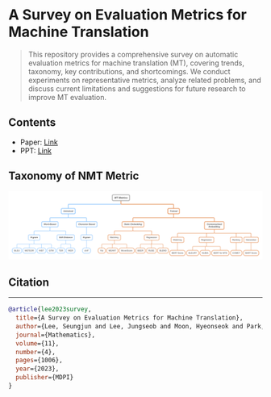 # A Survey on Evaluation Metrics for Machine Translation

> This repository provides a comprehensive survey on automatic evaluation metrics for machine translation (MT), covering trends, taxonomy, key contributions, and shortcomings. We conduct experiments on representative metrics, analyze related problems, and discuss current limitations and suggestions for future research to improve MT evaluation.


## Contents

- Paper: [Link](https://www.mdpi.com/2227-7390/11/4/1006)
- PPT: [Link](./ppt.pdf)

## Taxonomy of NMT Metric
![Table of NMT Metric](./metrics_tree.png)


## Citation
---
```bibtex
@article{lee2023survey,
  title={A Survey on Evaluation Metrics for Machine Translation},
  author={Lee, Seungjun and Lee, Jungseob and Moon, Hyeonseok and Park, Chanjun and Seo, Jaehyung and Eo, Sugyeong and Koo, Seonmin and Lim, Heuiseok},
  journal={Mathematics},
  volume={11},
  number={4},
  pages={1006},
  year={2023},
  publisher={MDPI}
}
```
